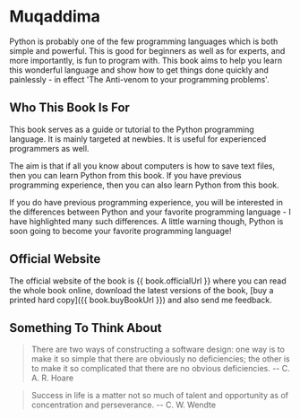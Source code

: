 # Muqaddima

Python is probably one of the few programming languages which is both simple and powerful. This is good for beginners as well as for experts, and more importantly, is fun to program with. This book aims to help you learn this wonderful language and show how to get things done quickly and painlessly - in effect 'The Anti-venom to your programming problems'.

## Who This Book Is For

This book serves as a guide or tutorial to the Python programming language. It is mainly targeted at newbies. It is useful for experienced programmers as well.

The aim is that if all you know about computers is how to save text files, then you can learn Python from this book. If you have previous programming experience, then you can also learn Python from this book.

If you do have previous programming experience, you will be interested in the differences between Python and your favorite programming language - I have highlighted many such differences. A little warning though, Python is soon going to become your favorite programming language!

## Official Website

The official website of the book is {{ book.officialUrl }} where you can read the whole book online, download the latest versions of the book, [buy a printed hard copy]({{ book.buyBookUrl }}) and also send me feedback.

## Something To Think About

> There are two ways of constructing a software design: one way is to make it so simple that there are obviously no deficiencies; the other is to make it so complicated that there are no obvious deficiencies. -- C. A. R. Hoare

<!-- -->

> Success in life is a matter not so much of talent and opportunity as of concentration and perseverance. -- C. W. Wendte
